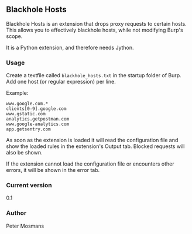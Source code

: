 ## Blackhole Hosts
Blackhole Hosts is an extension that drops proxy requests to certain hosts. This allows you to effectively blackhole hosts, while not modifying Burp's scope.

It is a Python extension, and therefore needs Jython.

### Usage
Create a textfile called `blackhole_hosts.txt` in the startup folder of Burp. Add one host (or regular expression) per line.

Example:
```
www.google.com.*
clients[0-9].google.com
www.gstatic.com
analytics.getpostman.com
www.google-analytics.com
app.getsentry.com
```

As soon as the extension is loaded it will read the configuration file and show the loaded rules in the extension's Output tab. Blocked requests will also be shown.

If the extension cannot load the configuration file or encounters other errors, it will be shown in the error tab.


### Current version
0.1

### Author
Peter Mosmans


